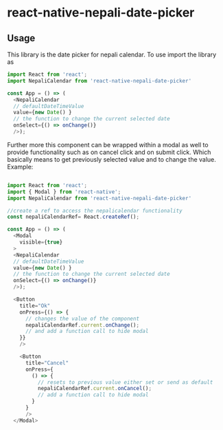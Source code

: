 # react-native-nepali-date-picker

## Usage
This library is the date picker for nepali calendar. To use import the library as

```javascript
import React from 'react';
import NepaliCalendar from 'react-native-nepali-date-picker'

const App = () => (
  <NepaliCalendar
  // defaultDateTimeValue
  value={new Date() }
  // the function to change the current selected date
  onSelect={() => onChange()}
  />);

```

Further more this component can be wrapped within a modal as well to provide functionality such as on cancel click and on submit click. Which basically means to get previously selected value and to change the value. Example:

```javascript

import React from 'react';
import { Modal } from 'react-native';
import NepaliCalendar from 'react-native-nepali-date-picker'

//create a ref to access the nepalicalendar functionality
const nepaliCalendarRef= React.createRef();

const App = () => (
  <Modal
    visible={true}
  >
  <NepaliCalendar
  // defaultDateTimeValue
  value={new Date() }
  // the function to change the current selected date
  onSelect={() => onChange()}
  />);

  <Button
    title="Ok"
    onPress={() => {
      // changes the value of the component
      nepaliCalendarRef.current.onChange();
      // and add a function call to hide modal
    }}
    />

    <Button
      title="Cancel"
      onPress={
        () => {
          // resets to previous value either set or send as default
          nepaliCalendarRef.current.onCancel();
          // add a function call to hide modal
        }
      }
      />
  </Modal>
 ```